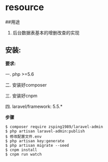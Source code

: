 # resource
##用途
1. 后台数据表基本的增删改查的实现

## 安装:
**要求:**

一. php >=5.6

二. 安装好composer

三. 安装好cnpm

四. laravel/framework: 5.5.*


**步骤**
```
$ composer require zsping1989/laravel-admin
$ php artisan laravel-admin:publish
$ 修改配置文件.env
$ php artisan key:generate
$ php artisan migrate --seed
$ cnpm install
$ cnpm run watch
```
